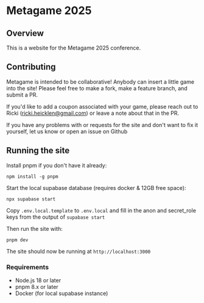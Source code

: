 # Metagame 2025

## Overview

This is a website for the Metagame 2025 conference.

## Contributing

Metagame is intended to be collaborative! Anybody can insert a little game into the site! Please feel free to make a fork, make a feature branch, and submit a PR.

If you'd like to add a coupon associated with your game, please reach out to Ricki (ricki.heicklen@gmail.com) or leave a note about that in the PR.

If you have any problems with or requests for the site and don't want to fix it yourself, let us know or open an issue on Github

## Running the site

Install pnpm if you don't have it already:

```
npm install -g pnpm
```

Start the local supabase database (requires docker & 12GB free space):

```
npx supabase start
```

Copy `.env.local.template` to `.env.local` and fill in the anon and secret_role keys from the output of `supabase start`

Then run the site with:

```
pnpm dev
```

The site should now be running at `http://localhost:3000`

### Requirements

- Node.js 18 or later
- pnpm 8.x or later
- Docker (for local supabase instance)
